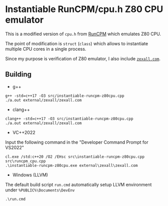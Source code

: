 ﻿# Instantiable RunCPM/cpu.h Z80 CPU emulator

This is a modified version of `cpu.h` from [RunCPM](MockbaTheBorg/RunCPM) which emulates Z80 CPU.

The point of modification is `struct` (`class`) which allows to instantiate multiple CPU cores in a single process.

Since my purpose is verification of Z80 emulator, I also include [`zexall.com`](http://mdfs.net/Software/Z80/Exerciser/).


## Building

- g++

```
g++ -std=c++17 -O3 src/instantiable-runcpm-z80cpu.cpp
./a.out external/zexall/zexall.com
```

- clang++

```
clang++ -std=c++17 -O3 src/instantiable-runcpm-z80cpu.cpp
./a.out external/zexall/zexall.com
```

- VC++2022

Input the following command in the "Developer Command Prompt for VS2022"

```
cl.exe /std:c++20 /O2 /EHsc src\instantiable-runcpm-z80cpu.cpp src\runcpm_cpu.cpp
.\instantiable-runcpm-z80cpu.exe external\zexall\zexall.com
```

- Windows (LLVM)

The default build script `run.cmd` automatically setup LLVM environment under `%PUBLIC%\Documents\DevEnv`

```
.\run.cmd
```

